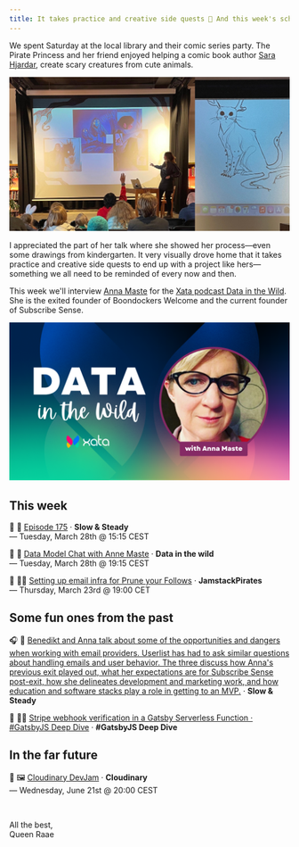 ```yaml
---
title: It takes practice and creative side quests 🥳 And this week's schedule
---
```


We spent Saturday at the local library and their comic series party. The Pirate Princess and her friend enjoyed helping a comic book author [Sara Hjardar](https://sarahjardar.myportfolio.com/), create scary creatures from cute animals.

![Sara Hjardar talks about her process](./sara-talk.jpg)

I appreciated the part of her talk where she showed her process—even some drawings from kindergarten. It very visually drove home that it takes practice and creative side quests to end up with a project like hers—something we all need to be reminded of every now and then.

This week we'll interview [Anna Maste](https://twitter.com/skulegirl) for the [Xata podcast Data in the Wild](https://www.youtube.com/live/7BHmr1KMRJg). She is the exited founder of Boondockers Welcome and the current founder of Subscribe Sense.

[![Data in the wild cover with photo of Anna Maste](./AnnaMaste.png)](https://www.youtube.com/live/7BHmr1KMRJg)

## This week

🔴 🐢 [Episode 175](https://youtube.com/live/5A32HZzMOmU) · **Slow & Steady**\
— Tuesday, March 28th @ 15:15 CEST

🔴 🦋 [Data Model Chat with Anne Maste](https://www.youtube.com/live/7BHmr1KMRJg) · **Data in the wild**\
— Tuesday, March 28th @ 19:15 CEST

🔴 🏴‍☠️ [Setting up email infra for Prune your Follows](https://youtube.com/live/VrpOFeWbz5M) · **JamstackPirates**\
— Thursday, March 23rd @ 19:00 CET

## Some fun ones from the past

🎧 🐢 [Benedikt and Anna talk about some of the opportunities and dangers when working with email providers. Userlist has had to ask similar questions about handling emails and user behavior. The three discuss how Anna's previous exit played out, what her expectations are for Subscribe Sense post-exit, how she delineates development and marketing work, and how education and software stacks play a role in getting to an MVP.](https://www.slowandsteadypodcast.com/people/anna-maste) · **Slow & Steady**

🔴 🏴‍☠️ [Stripe webhook verification in a Gatsby Serverless Function · #GatsbyJS Deep Dive](https://youtube.com/live/Wqilgl_V7FA) · **#GatsbyJS Deep Dive**

## In the far future

🔴 🖼️ [Cloudinary DevJam](https://www.youtube.com/@Cloudinary/streams) · **Cloudinary**\
— Wednesday, June 21st @ 20:00 CEST

&nbsp;

All the best,\
Queen Raae
